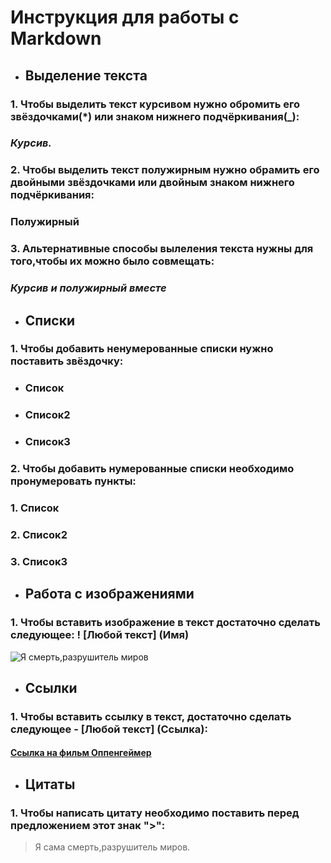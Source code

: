 # **Инструкция для работы с Markdown**

* ## Выделение текста

### 1. Чтобы выделить текст курсивом нужно обромить его звёздочками(*) или знаком нижнего подчёркивания(_):

### *Курсив.*

### 2. Чтобы выделить текст полужирным нужно обрамить его двойными звёздочками или двойным знаком нижнего подчёркивания:

###  **Полужирный**

### 3. Альтернативные способы вылеления текста нужны для того,чтобы их можно было совмещать:

### _Курсив и **полужирный** вместе_

* ## Списки
### 1. Чтобы добавить ненумерованные списки нужно поставить звёздочку:
* ### Список
* ### Список2
* ### Список3
### 2. Чтобы добавить нумерованные списки необходимо пронумеровать пункты:
### 1. Список
### 2. Список2
### 3. Список3

* ## Работа с изображениями

### 1. Чтобы вставить изображение в текст достаточно сделать следующее: ! [Любой текст] (Имя)
![Я смерть,разрушитель миров](Oppenheime_poste.jpeg)

* ## Ссылки

### 1. Чтобы вставить ссылку в текст, достаточно сделать следующее - [Любой текст] (Ссылка):

#### [Ссылка на фильм Оппенгеймер](https://lord-160.lordfilm1.biz/fils/41385-oppengejmer-2023.html "Лучший фильм года")

* ## Цитаты

### 1. Чтобы написать цитату необходимо поставить перед предложением этот знак ">":
>Я сама смерть,разрушитель миров.
